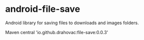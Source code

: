 # android-file-save
Android library for saving files to downloads and images folders.

Maven central
'io.github.drahovac:file-save:0.0.3'
